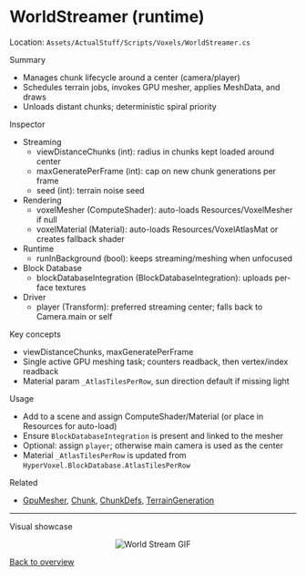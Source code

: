# WorldStreamer (runtime)

Location: `Assets/ActualStuff/Scripts/Voxels/WorldStreamer.cs`

Summary
- Manages chunk lifecycle around a center (camera/player)
- Schedules terrain jobs, invokes GPU mesher, applies MeshData, and draws
- Unloads distant chunks; deterministic spiral priority

Inspector
- Streaming
	- viewDistanceChunks (int): radius in chunks kept loaded around center
	- maxGeneratePerFrame (int): cap on new chunk generations per frame
	- seed (int): terrain noise seed
- Rendering
	- voxelMesher (ComputeShader): auto-loads Resources/VoxelMesher if null
	- voxelMaterial (Material): auto-loads Resources/VoxelAtlasMat or creates fallback shader
- Runtime
	- runInBackground (bool): keeps streaming/meshing when unfocused
- Block Database
	- blockDatabaseIntegration (BlockDatabaseIntegration): uploads per-face textures
- Driver
	- player (Transform): preferred streaming center; falls back to Camera.main or self

Key concepts
- viewDistanceChunks, maxGeneratePerFrame
- Single active GPU meshing task; counters readback, then vertex/index readback
- Material param `_AtlasTilesPerRow`, sun direction default if missing light

Usage
- Add to a scene and assign ComputeShader/Material (or place in Resources for auto-load)
- Ensure `BlockDatabaseIntegration` is present and linked to the mesher
- Optional: assign `player`; otherwise main camera is used as the center
- Material `_AtlasTilesPerRow` is updated from `HyperVoxel.BlockDatabase.AtlasTilesPerRow`

Related
- [GpuMesher](gpu-mesher.md), [Chunk](chunk.md), [ChunkDefs](chunk-defs.md), [TerrainGeneration](terrain-generation.md)

---

Visual showcase

<p align="center">
	<img src="../images/World%20Stream%20Gif.gif" alt="World Stream GIF">
</p>

[Back to overview](../overview.md)
